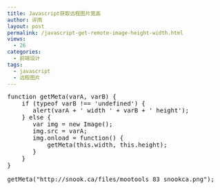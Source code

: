 ```yaml
---
title: Javascript获取远程图片宽高
author: 谇雨
layout: post
permalink: /javascript-get-remote-image-height-width.html
views:
  - 26
categories:
  - 前端设计
tags:
  - javascript
  - 远程图片
---
```

<pre class="lang:js decode:true " >function getMeta(varA, varB) {
    if (typeof varB !== 'undefined') {
       alert(varA + ' width ' + varB + ' height');
    } else {
       var img = new Image();
       img.src = varA;
       img.onload = function() {
           getMeta(this.width, this.height);
       }
    }
}
 
getMeta("http://snook.ca/files/mootools_83_snookca.png");</pre>